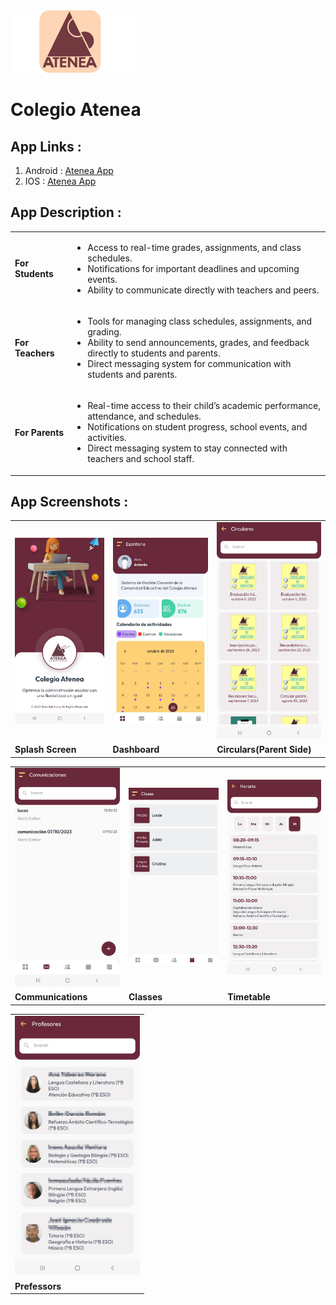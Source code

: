 
 <img src="colegio.png" alt="Image description" width="200px" height="100">
<h1>Colegio Atenea</h1>

<h2>App Links&nbsp:</h2>

<ol>
  <li>Android : <a href="https://play.google.com/store/apps/details?id=com.atenea.colegioatenea.colegia_atenea&pcampaignid=web_share" target="_self">Atenea App</a></li>
    <li>IOS : <a href="https://apps.apple.com/in/app/atenea-app/id6470358478****" target="_self">Atenea App</a></li>
</ol>
<h2>App Description&nbsp:</h2>
<table>
  <tr>
                <td><strong>For Students</strong></td>
                <td>
                    <ul>
                        <li>Access to real-time grades, assignments, and class schedules.</li>
                        <li>Notifications for important deadlines and upcoming events.</li>
                        <li>Ability to communicate directly with teachers and peers.</li>
                    </ul>
                </td>
            </tr>
            <tr>
                <td><strong>For Teachers</strong></td>
                <td>
                    <ul>
                        <li>Tools for managing class schedules, assignments, and grading.</li>
                        <li>Ability to send announcements, grades, and feedback directly to students and parents.</li>
                        <li>Direct messaging system for communication with students and parents.</li>
                    </ul>
                </td>
            </tr>
            <tr>
                <td><strong>For Parents</strong></td>
                <td>
                    <ul>
                        <li>Real-time access to their child’s academic performance, attendance, and schedules.</li>
                        <li>Notifications on student progress, school events, and activities.</li>
                        <li>Direct messaging system to stay connected with teachers and school staff.</li>
                    </ul>
                </td>
            </tr>
            

  
</table>

<h2>App Screenshots&nbsp:</h2>

<table>
  <tr>
    <td><img src="01.jpg" alt="Image 1" width="200" height="100%"></td>
    <td><img src="02.jpg" alt="Image 2" width="200"  height="100%"></td>
    <td><img src="04.jpg" alt="Image 3" width="200"  height="100%"></td>
  </tr>
  <tr>
    <td><strong>Splash Screen</strong></td>
    <td><strong>Dashboard</strong></td>
    <td><strong>Circulars(Parent Side)</strong></td>
  </tr>
</table>

<table>
  <tr>
    <td><img src="05.jpg" alt="Image 1" width="200" height="100%"></td>
    <td><img src="06.jpg" alt="Image 2" width="200"  height="100%"></td>
    <td><img src="07.jpg" alt="Image 3" width="200"  height="100%"></td>
  </tr>
  <tr>
    <td><strong>Communications</strong></td>
    <td><strong>Classes</strong></td>
    <td><strong>Timetable</strong></td>
  </tr>
</table>

<table>
  <tr>
    <td><img src="08.jpg" alt="Image 1" width="200" height="100%"></td>
  </tr>
  <tr>
    <td><strong>Prefessors</strong></td>
  </tr>
</table>


